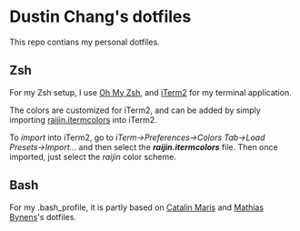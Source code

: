 # Dustin Chang's dotfiles

This repo contians my personal dotfiles.

## Zsh

For my Zsh setup, I use [Oh My Zsh](https://github.com/robbyrussell/oh-my-zsh), and [iTerm2](https://www.iterm2.com/) for my terminal application.

The colors are customized for iTerm2, and can be added by simply importing [raijin.itermcolors](https://github.com/dustinchang/dot_files/blob/master/zsh_themes/raijin.itermcolors) into iTerm2.

To _import_ into iTerm2, go to _iTerm->Preferences->Colors Tab->Load Presets->Import..._ and then select the **_raijin.itermcolors_** file. Then once imported, just select the _raijin_ color scheme.


## Bash

For my .bash_profile, it is partly based on [Catalin Maris](https://github.com/alrra/dotfiles) and [Mathias Bynens](https://github.com/mathiasbynens/dotfiles)'s dotfiles.
